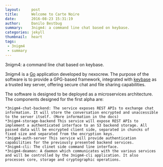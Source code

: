 ```yaml
---
layout:     post
title:      Welcome to Carte Noire
date:       2016-08-23 15:31:19
author:     Danilo Bestbug
summary:    3nigm4: a command line chat based on keybase.
categories: jekyll
thumbnail:  heart
tags:
 - 3nigm4
 - summary
---
```


3nigm4: a command line chat based on keybase.

3nigm4 is a [Go][1] application developed by nexocrew. The purpose of the software is to provide a GPG-based framework, integrated with [keybase][2] as a trusted key server, offering secure chat and file sharing capabilities.

The software is designed to be deployed as a microservices architecture. The components designed for the first alpha are:

    *3nigm4-chat-backend: The service exposes REST APIs to exchange chat information. It will store the conversation encrypted and unaccessible to the server itself. (More information in the docs)
    *3nigm4-storage-backend This service will expose REST APIs to implement a authenticated interface to an S3 backend storage. All passed data will be encrypted client side, separated in chuncks of fixed size and separated from the encryption keys.
    *3nigm4-auth-server This service will provide authentication capabilities for the previously presented backend services.
    *3nigm4-cli: The clinet side command line interface.
    *3nigm4-deamon: A daemon which communicates with the various services and will be controlled by the 3nigm4-cli application. It also processes core, storage and cryptographic operations.


[1]: https://golang.org/
[2]: https://keybase.io/
